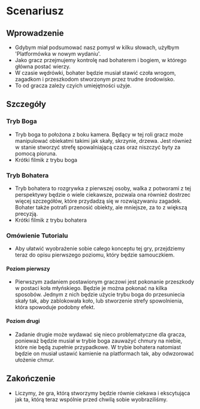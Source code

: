 # Scenariusz
## Wprowadzenie
  * Gdybym miał podsumować nasz pomysł w kilku słowach, użyłbym 'Platformówka w nowym wydaniu'.
  * Jako gracz przejmujemy kontrolę nad bohaterem i bogiem, w którego główna postać wierzy.
  * W czasie wędrówki, bohater będzie musiał stawić czoła wrogom, zagadkom i przeszkodom stworzonym przez trudne środowisko.
  * To od gracza zależy czyich umiejętności użyje.
## Szczegóły
  ### Tryb Boga
  * Tryb boga to położona z boku kamera. Będący w tej roli gracz może manipulować obiekatmi takimi jak skały, skrzynie, drzewa. Jest również w stanie stworzyć strefę spowalniającą czas oraz niszczyć byty za pomocą pioruna.
   * Krótki filmik z trybu boga
  ### Tryb Bohatera
  * Tryb bohatera to rozgrywka z pierwszej osoby, walka z potworami z tej perspektywy będzie o wiele ciekawsze, pozwala ona również dostrzec więcej szczegółów, które przydadzą się w rozwiązywaniu zagadek. Bohater także potrafi przenosić obiekty, ale mniejsze, za to z większą precyzją.
   * Krótki filmik z trybu bohatera
  ### Omówienie Tutorialu
  * Aby ułatwić wyobrażenie sobie całego konceptu tej gry, przejdziemy teraz do opisu pierwszego poziomu, który będzie samouczkiem.
  #### Poziom pierwszy
  * Pierwszym zadaniem postawionym graczowi jest pokonanie przeszkody w postaci koła młyńskiego. Będzie je można pokonać na kilka sposobów. Jednym z nich będzie użycie trybu boga do przesuniecia skały tak, aby zablokowała koło, lub stworzenie strefy spowolnienia, która spowoduje podobny efekt.
  #### Poziom drugi
  * Zadanie drugie może wydawać się nieco problematyczne dla gracza, ponieważ będzie musiał w trybie boga zauważyć chmury na niebie, które nie będą zupełnie przypadkowe. W trybie bohatera natomiast będzie on musiał ustawić kamienie na platformach tak, aby odwzorować ułożenie chmur.
## Zakończenie
  * Liczymy, że gra, którą stworzymy będzie równie ciekawa i ekscytująca jak ta, którą teraz wspólnie przed chwilą sobie wyobraziliśmy.
